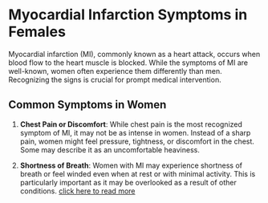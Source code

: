 
# Myocardial Infarction Symptoms in Females

Myocardial infarction (MI), commonly known as a heart attack, occurs when blood flow to the heart muscle is blocked. While the symptoms of MI are well-known, women often experience them differently than men. Recognizing the signs is crucial for prompt medical intervention.

## Common Symptoms in Women

1. **Chest Pain or Discomfort**: While chest pain is the most recognized symptom of MI, it may not be as intense in women. Instead of a sharp pain, women might feel pressure, tightness, or discomfort in the chest. Some may describe it as an uncomfortable heaviness.

2. **Shortness of Breath**: Women with MI may experience shortness of breath or feel winded even when at rest or with minimal activity. This is particularly important as it may be overlooked as a result of other conditions.
[click here to read more](https://medium.com/@mrshiva/recognizing-myocardial-infarction-symptoms-in-women-30ec05e3fb8b)
